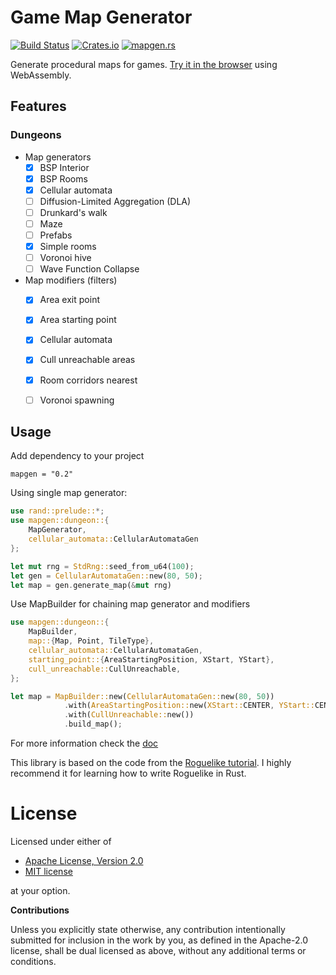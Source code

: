 # Game Map Generator

[![Build Status](https://travis-ci.org/klangner/mapgen.rs.svg?branch=master)](https://travis-ci.org/klangner/mapgen.rs)
[![Crates.io](https://img.shields.io/crates/v/mapgen.svg)](https://crates.io/crates/mapgen) 
[![mapgen.rs](https://docs.rs/mapgen/badge.svg)](https://docs.rs/mapgen/)

Generate procedural maps for games. [Try it in the browser](https://klangner.github.io/mapgen.rs/) using WebAssembly.


## Features

### Dungeons

  * Map generators
    * [x] BSP Interior
    * [x] BSP Rooms
    * [x] Cellular automata
    * [ ] Diffusion-Limited Aggregation (DLA)
    * [ ] Drunkard's walk
    * [ ] Maze
    * [ ] Prefabs
    * [x] Simple rooms
    * [ ] Voronoi hive
    * [ ] Wave Function Collapse
  * Map modifiers (filters)
    * [x] Area exit point
    * [x] Area starting point
    * [x] Cellular automata
    * [x] Cull unreachable areas
    * [x] Room corridors nearest
    * [ ] Voronoi spawning


## Usage

Add dependency to your project
```
mapgen = "0.2"
```

Using single map generator:

```rust
use rand::prelude::*;
use mapgen::dungeon::{
    MapGenerator,
    cellular_automata::CellularAutomataGen
};

let mut rng = StdRng::seed_from_u64(100);
let gen = CellularAutomataGen::new(80, 50);
let map = gen.generate_map(&mut rng)
```

Use MapBuilder for chaining map generator and modifiers

```rust
use mapgen::dungeon::{
    MapBuilder,
    map::{Map, Point, TileType},
    cellular_automata::CellularAutomataGen,
    starting_point::{AreaStartingPosition, XStart, YStart},
    cull_unreachable::CullUnreachable,
};

let map = MapBuilder::new(CellularAutomataGen::new(80, 50))
            .with(AreaStartingPosition::new(XStart::CENTER, YStart::CENTER))
            .with(CullUnreachable::new())
            .build_map();
```

For more information check the [doc](https://docs.rs/mapgen)


This library is based on the code from the [Roguelike tutorial](https://github.com/thebracket/rustrogueliketutorial).
I highly recommend it for learning how to write Roguelike in Rust.


# License

Licensed under either of

 * [Apache License, Version 2.0](http://www.apache.org/licenses/LICENSE-2.0)
 * [MIT license](http://opensource.org/licenses/MIT)

at your option.


**Contributions**

Unless you explicitly state otherwise, any contribution intentionally submitted
for inclusion in the work by you, as defined in the Apache-2.0 license, shall be
dual licensed as above, without any additional terms or conditions.
